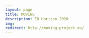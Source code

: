 ```yaml
---
layout: page
title: MOVING
description: EU Horizon 2020
img: 
redirect: http://moving-project.eu/
---
```


